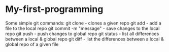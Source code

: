 My-first-programming
====================
Some simple git commands:
git clone - clones a given repo
git add - add a file to the local repo
git commit -m "message" - save changes to the local repo
git push - push changes to global repo
git status - list all differences between a local & global repo
git diff - list the differences between a local & global repo of a given file
